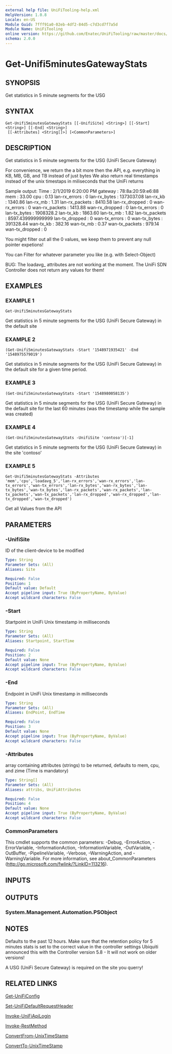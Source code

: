```yaml
---
external help file: UniFiTooling-help.xml
HelpVersion: 1.0.8
Locale: en-US
Module Guid: 7fff91a0-02eb-4df2-84d5-c7d3cd7f7a5d
Module Name: UniFiTooling
online version: https://github.com/Enatec/UniFiTooling/raw/master/docs/Get-Unifi5minutesGatewayStats.md
schema: 2.0.0
---
```


# Get-Unifi5minutesGatewayStats

## SYNOPSIS
Get statistics in 5 minute segments for the USG

## SYNTAX

```
Get-Unifi5minutesGatewayStats [[-UnifiSite] <String>] [[-Start] <String>] [[-End] <String>]
 [[-Attributes] <String[]>] [<CommonParameters>]
```

## DESCRIPTION
Get statistics in 5 minute segments for the USG (UniFi Secure Gateway)

For convenience, we return the a bit more then the API, e.g.
everything in KB, MB, GB, and TB instead of just bytes
We also return real timestamps instead of the unix timestaps in miliseconds that the UniFi returns

Sample output:
Time           : 2/1/2019 6:20:00 PM
gateway        : 78:8a:20:59:e6:88
mem            : 33.00
cpu            : 0.13
lan-rx_errors  : 0
lan-rx_bytes   : 1373037.08
lan-rx_kb      : 1340.86
lan-rx_mb      : 1.31
lan-rx_packets : 8410.58
lan-rx_dropped : 0
wan-rx_errors  : 0
wan-rx_packets : 1413.88
wan-rx_dropped : 0
lan-tx_errors  : 0
lan-tx_bytes   : 1908328.2
lan-tx_kb      : 1863.60
lan-tx_mb      : 1.82
lan-tx_packets : 8597.439999999999
lan-tx_dropped : 0
wan-tx_errors  : 0
wan-tx_bytes   : 391328.44
wan-tx_kb      : 382.16
wan-tx_mb      : 0.37
wan-tx_packets : 979.14
wan-tx_dropped : 0

You might filter out all the 0 values, we keep them to prevent any null pointer expetions!

You can Filter for whatever parameter you like (e.g.
with Select-Object)

BUG: The loadavg_ attributes are not working at the moment.
The UniFi SDN Controller does not return any values for them!

## EXAMPLES

### EXAMPLE 1
```
Get-Unifi5minutesGatewayStats
```

Get statistics in 5 minute segments for the USG (UniFi Secure Gateway) in the default site

### EXAMPLE 2
```
(Get-Unifi5minutesGatewayStats -Start '1548971935421' -End '1548975579019')
```

Get statistics in 5 minute segments for the USG (UniFi Secure Gateway) in the default site for a given time period.

### EXAMPLE 3
```
(Get-Unifi5minutesGatewayStats -Start '1548980058135')
```

Get statistics in 5 minute segments for the USG (UniFi Secure Gateway) in the default site for the last 60 minutes (was the timestamp while the sample was created)

### EXAMPLE 4
```
(Get-Unifi5minutesGatewayStats -UnifiSite 'contoso')[-1]
```

Get statistics in 5 minute segments for the USG (UniFi Secure Gateway) in the site 'contoso'

### EXAMPLE 5
```
Get-Unifi5minutesGatewayStats -Attributes 'mem','cpu','loadavg_5','lan-rx_errors','wan-rx_errors','lan-tx_errors','wan-tx_errors','lan-rx_bytes','wan-rx_bytes','lan-tx_bytes','wan-tx_bytes','lan-rx_packets','wan-rx_packets','lan-tx_packets','wan-tx_packets','lan-rx_dropped','wan-rx_dropped','lan-tx_dropped','wan-tx_dropped')
```

Get all Values from the API

## PARAMETERS

### -UnifiSite
ID of the client-device to be modified

```yaml
Type: String
Parameter Sets: (All)
Aliases: Site

Required: False
Position: 1
Default value: Default
Accept pipeline input: True (ByPropertyName, ByValue)
Accept wildcard characters: False
```

### -Start
Startpoint in UniFi Unix timestamp in milliseconds

```yaml
Type: String
Parameter Sets: (All)
Aliases: Startpoint, StartTime

Required: False
Position: 2
Default value: None
Accept pipeline input: True (ByPropertyName, ByValue)
Accept wildcard characters: False
```

### -End
Endpoint in UniFi Unix timestamp in milliseconds

```yaml
Type: String
Parameter Sets: (All)
Aliases: EndPoint, EndTime

Required: False
Position: 3
Default value: None
Accept pipeline input: True (ByPropertyName, ByValue)
Accept wildcard characters: False
```

### -Attributes
array containing attributes (strings) to be returned, defaults to mem, cpu, and zime (Time is mandatory)

```yaml
Type: String[]
Parameter Sets: (All)
Aliases: attribs, UniFiAttributes

Required: False
Position: 4
Default value: None
Accept pipeline input: True (ByPropertyName, ByValue)
Accept wildcard characters: False
```

### CommonParameters
This cmdlet supports the common parameters: -Debug, -ErrorAction, -ErrorVariable, -InformationAction, -InformationVariable, -OutVariable, -OutBuffer, -PipelineVariable, -Verbose, -WarningAction, and -WarningVariable.
For more information, see about_CommonParameters (http://go.microsoft.com/fwlink/?LinkID=113216).

## INPUTS

## OUTPUTS

### System.Management.Automation.PSObject
## NOTES
Defaults to the past 12 hours.
Make sure that the retention policy for 5 minutes stats is set to the correct value in the controller settings
Ubiquiti announced this with the Controller version 5.8 - It will not work on older versions!

A USG (UniFi Secure Gateway) is required on the site you querry!

## RELATED LINKS

[Get-UniFiConfig]()

[Set-UniFiDefaultRequestHeader]()

[Invoke-UniFiApiLogin]()

[Invoke-RestMethod]()

[ConvertFrom-UnixTimeStamp]()

[ConvertTo-UnixTimeStamp]()

